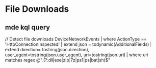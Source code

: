 # File Downloads

## mde kql query
// Detect file downloads
DeviceNetworkEvents
| where ActionType == 'HttpConnectionInspected'
| extend json = todynamic(AdditionalFields)
| extend direction= tostring(json.direction), user_agent=tostring(json.user_agent), uri=tostring(json.uri)
| where uri matches regex @"\.(?:dll|exe|zip|7z|ps1|ps|bat|sh)$"
